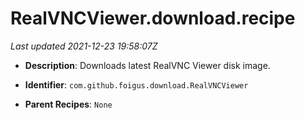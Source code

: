 # RealVNCViewer.download.recipe

_Last updated 2021-12-23 19:58:07Z_

- **Description**: Downloads latest RealVNC Viewer disk image.

- **Identifier**: `com.github.foigus.download.RealVNCViewer`

- **Parent Recipes**: `None`
